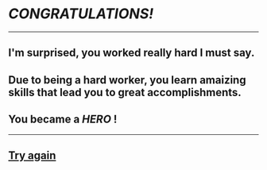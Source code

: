 # *CONGRATULATIONS!*

---

## I'm surprised, you worked really hard I must say.
## Due to being a hard worker, you learn amaizing skills that lead you to great accomplishments.
## You became a _*HERO*_ !

---

## [Try again](../../beginning/part1.md)